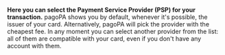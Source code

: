 **Here you can select the Payment Service Provider (PSP) for your transaction.** 
pagoPA shows you by default, whenever it's possible, the issuer of your card.
Alternatively, pagoPA will pick the provider with the cheapest fee.
In any moment you can select another provider from the list: all of them are compatible with your card, even if you don't have any account with them.
